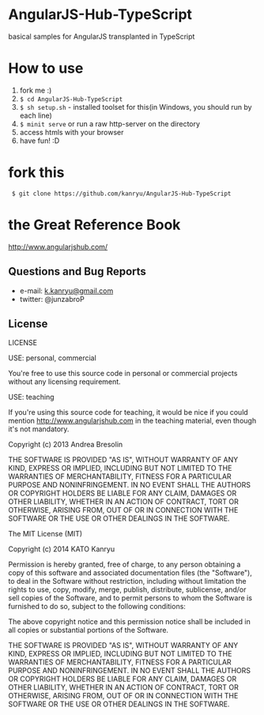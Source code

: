 # AngularJS-Hub-TypeScript

basical samples for AngularJS transplanted in TypeScript


# How to use

1. fork me :)
2. `$ cd AngularJS-Hub-TypeScript`
3. `$ sh setup.sh` - installed toolset for this(in Windows, you should run by each line)
4. `$ minit serve` or run a raw http-server on the directory
5. access htmls with your browser
6. have fun! :D


# fork this

     $ git clone https://github.com/kanryu/AngularJS-Hub-TypeScript


# the Great Reference Book

http://www.angularjshub.com/


## Questions and Bug Reports

 * e-mail: k.kanryu@gmail.com
 * twitter: @junzabroP


## License

LICENSE

USE: personal, commercial

You're free to use this source code in personal or commercial
projects without any licensing requirement.

USE: teaching

If you're using this source code for teaching, it would be
nice if you could mention http://www.angularjshub.com in
the teaching material, even though it's not mandatory.


Copyright (c) 2013 Andrea Bresolin

THE SOFTWARE IS PROVIDED "AS IS", WITHOUT WARRANTY OF ANY KIND, EXPRESS OR
IMPLIED, INCLUDING BUT NOT LIMITED TO THE WARRANTIES OF MERCHANTABILITY,
FITNESS FOR A PARTICULAR PURPOSE AND NONINFRINGEMENT. IN NO EVENT SHALL THE
AUTHORS OR COPYRIGHT HOLDERS BE LIABLE FOR ANY CLAIM, DAMAGES OR OTHER
LIABILITY, WHETHER IN AN ACTION OF CONTRACT, TORT OR OTHERWISE, ARISING FROM,
OUT OF OR IN CONNECTION WITH THE SOFTWARE OR THE USE OR OTHER DEALINGS IN
THE SOFTWARE.


The MIT License (MIT)

Copyright (c) 2014 KATO Kanryu

Permission is hereby granted, free of charge, to any person obtaining a copy
of this software and associated documentation files (the "Software"), to deal
in the Software without restriction, including without limitation the rights
to use, copy, modify, merge, publish, distribute, sublicense, and/or sell
copies of the Software, and to permit persons to whom the Software is
furnished to do so, subject to the following conditions:

The above copyright notice and this permission notice shall be included in all
copies or substantial portions of the Software.

THE SOFTWARE IS PROVIDED "AS IS", WITHOUT WARRANTY OF ANY KIND, EXPRESS OR
IMPLIED, INCLUDING BUT NOT LIMITED TO THE WARRANTIES OF MERCHANTABILITY,
FITNESS FOR A PARTICULAR PURPOSE AND NONINFRINGEMENT. IN NO EVENT SHALL THE
AUTHORS OR COPYRIGHT HOLDERS BE LIABLE FOR ANY CLAIM, DAMAGES OR OTHER
LIABILITY, WHETHER IN AN ACTION OF CONTRACT, TORT OR OTHERWISE, ARISING FROM,
OUT OF OR IN CONNECTION WITH THE SOFTWARE OR THE USE OR OTHER DEALINGS IN THE
SOFTWARE.


